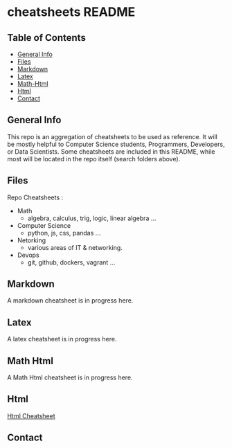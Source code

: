 # cheatsheets README

## Table of Contents
- [General Info](#general-info)
- [Files](#files)
- [Markdown](#markdown)
- [Latex](#latex)
- [Math-Html](#math-html)
- [Html](#html)
- [Contact](#contact)

## General Info

This repo is an aggregation of cheatsheets to be used as reference.  It will be mostly helpful to Computer Science students, Programmers, Developers, or Data Scientists. Some cheatsheets are included in this README, while most will be located in the repo itself (search folders above).

## Files

Repo Cheatsheets :
- Math
    - algebra, calculus, trig, logic, linear algebra ...
- Computer Science
    - python, js, css, pandas ...
- Netorking
    - various areas of IT & networking.
- Devops
    - git, github, dockers, vagrant ...

## Markdown

A markdown cheatsheet is in progress here. 


## Latex

A latex cheatsheet is in progress here.
 

## Math Html

A Math Html cheatsheet is in progress here.

## Html

[Html Cheatsheet](10_cs-languages/01_html/01_html.md)

## Contact

